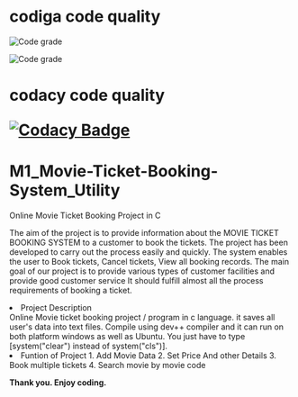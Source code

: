 <h1>codiga code quality</h1>
 
 ![Code grade](https://api.codiga.io/project/31237/score/svg)
 
 ![Code grade](https://api.codiga.io/project/31237/status/svg)
 
<h1>codacy code quality
  
  [![Codacy Badge](https://app.codacy.com/project/badge/Grade/24929737eafa4c20808bb1905bd6c34e)](https://www.codacy.com/gh/ChandraSekharKarri/M1_Movie-Ticket-Booking-System_Utility/dashboard?utm_source=github.com&amp;utm_medium=referral&amp;utm_content=ChandraSekharKarri/M1_Movie-Ticket-Booking-System_Utility&amp;utm_campaign=Badge_Grade)

# M1_Movie-Ticket-Booking-System_Utility
Online Movie Ticket Booking Project in C


The aim of the project is to provide information about the MOVIE TICKET BOOKING SYSTEM to a customer to book the tickets. The project has been developed to carry out the process easily and quickly. The system enables the user to Book tickets, Cancel tickets, View all booking records. The main goal of our project is to provide various types of customer facilities and provide good customer service It should fulfill almost all the process requirements of booking a ticket.


<li>Project Description</li>
Online Movie ticket booking project / program in c language. 
it saves all user's data into text files. 
Compile using dev++ compiler and it can run on both platform windows as well as Ubuntu. 
You just have to type [system("clear") instead of system("cls")].

<li> Funtion of Project
1. Add Movie Data
2. Set Price And other Details
3. Book multiple tickets
4. Search movie by movie code

<b>Thank you. Enjoy coding.</b>
